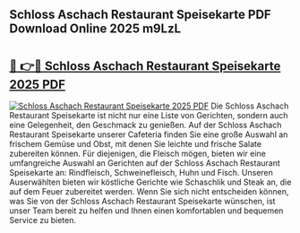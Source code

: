## Schloss Aschach Restaurant Speisekarte PDF Download Online 2025 m9LzL

# <h2><a href="http://gc8gbc.nevu.top/?p=Schloss+Aschach+Restaurant+Speisekarte">🔗 👉🔴 Schloss Aschach Restaurant Speisekarte 2025 PDF</a></h2>

[![Schloss Aschach Restaurant Speisekarte 2025 PDF](https://i.imgur.com/dBaPXMq.png)](http://gc8gbc.nevu.top/?p=Schloss+Aschach+Restaurant+Speisekarte)
Die Schloss Aschach Restaurant Speisekarte ist nicht nur eine Liste von Gerichten, sondern auch eine Gelegenheit, den Geschmack zu genießen. Auf der Schloss Aschach Restaurant Speisekarte unserer Cafeteria finden Sie eine große Auswahl an frischem Gemüse und Obst, mit denen Sie leichte und frische Salate zubereiten können. Für diejenigen, die Fleisch mögen, bieten wir eine umfangreiche Auswahl an Gerichten auf der Schloss Aschach Restaurant Speisekarte an: Rindfleisch, Schweinefleisch, Huhn und Fisch. Unseren Auserwählten bieten wir köstliche Gerichte wie Schaschlik und Steak an, die auf dem Feuer zubereitet werden. Wenn Sie sich nicht entscheiden können, was Sie von der Schloss Aschach Restaurant Speisekarte wünschen, ist unser Team bereit zu helfen und Ihnen einen komfortablen und bequemen Service zu bieten.
